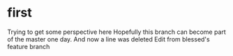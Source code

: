 # first
Trying to get some perspective here
Hopefully this branch can become part of the master one day.
And now a line was deleted
Edit from blessed's feature branch
